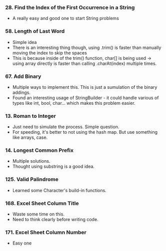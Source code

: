### 28. Find the Index of the First Occurrence in a String 
* A really easy and good one to start String problems

### 58. Length of Last Word 
* Simple idea
* There is an interesting thing though, using .trim() is faster than manually moving the index to skip the spaces
* This is because inside of the trim() function, char[] is being used -> using array directly is faster than calling .charAt(index) multiple times. 

### 67. Add Binary
* Multiple ways to implement this. This is just a sumulation of the binary addings.
* Found an interesting usage of StringBuilder - it could handle various of types like int, bool, char... which makes this problem easier. 

### 13. Roman to Integer 
* Just need to simulate the process. Simple question.
* For speeding, it's better to not using the hash map. But use something like arrays, case. 

### 14. Longest Common Prefix 
* Multiple solutions.
* Thought using substring is a good idea. 

### 125. Valid Palindrome 
* Learned some Character's build-in functions. 

### 168. Excel Sheet Column Title 
* Waste some time on this.
* Need to think clearly before writing code. 

### 171. Excel Sheet Column Number 
* Easy one
